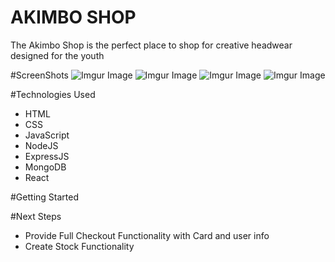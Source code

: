 # AKIMBO SHOP

The Akimbo Shop is the perfect place to shop for creative headwear designed for the youth

#ScreenShots
![Imgur Image](https://i.imgur.com/ZIxYH3p.png)
![Imgur Image](https://i.imgur.com/GuvUxRv.jpg)
![Imgur Image](https://i.imgur.com/R1QGIx9.png)
![Imgur Image](https://i.imgur.com/W3WEGxr.png)

#Technologies Used

* HTML
* CSS
* JavaScript
* NodeJS
* ExpressJS
* MongoDB
* React

#Getting Started

#Next Steps
* Provide Full Checkout Functionality with Card and user info
* Create Stock Functionality


